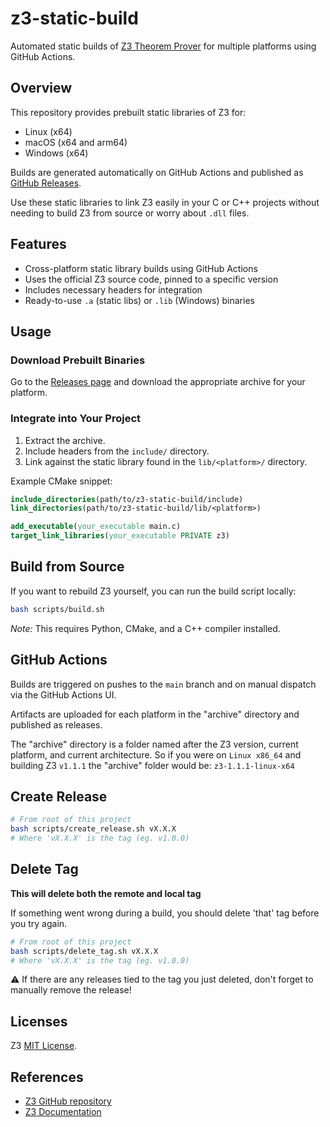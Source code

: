 # z3-static-build

Automated static builds of [Z3 Theorem Prover](https://github.com/Z3Prover/z3) for multiple platforms using GitHub Actions.

## Overview

This repository provides prebuilt static libraries of Z3 for:

- Linux (x64)  
- macOS (x64 and arm64)  
- Windows (x64)  

Builds are generated automatically on GitHub Actions and published as [GitHub Releases](https://github.com/matthewoestreich/z3-static-build/releases).

Use these static libraries to link Z3 easily in your C or C++ projects without needing to build Z3 from source or worry about `.dll` files.

## Features

- Cross-platform static library builds using GitHub Actions  
- Uses the official Z3 source code, pinned to a specific version  
- Includes necessary headers for integration  
- Ready-to-use `.a` (static libs) or `.lib` (Windows) binaries  

## Usage

### Download Prebuilt Binaries

Go to the [Releases page](https://github.com/matthewoestreich/z3-static-build/releases) and download the appropriate archive for your platform.

### Integrate into Your Project

1. Extract the archive.  
2. Include headers from the `include/` directory.  
3. Link against the static library found in the `lib/<platform>/` directory.  

Example CMake snippet:

```cmake
include_directories(path/to/z3-static-build/include)
link_directories(path/to/z3-static-build/lib/<platform>)

add_executable(your_executable main.c)
target_link_libraries(your_executable PRIVATE z3)
```

## Build from Source

If you want to rebuild Z3 yourself, you can run the build script locally:

```bash
bash scripts/build.sh
```

*Note:* This requires Python, CMake, and a C++ compiler installed.

## GitHub Actions

Builds are triggered on pushes to the `main` branch and on manual dispatch via the GitHub Actions UI.

Artifacts are uploaded for each platform in the "archive" directory and published as releases. 

The "archive" directory is a folder named after the Z3 version, current platform, and current architecture. So if you were on `Linux x86_64` and building Z3 `v1.1.1` the "archive" folder would be: `z3-1.1.1-linux-x64`

## Create Release

```bash
# From root of this project
bash scripts/create_release.sh vX.X.X
# Where 'vX.X.X' is the tag (eg. v1.0.0)
```

## Delete Tag 

**This will delete both the remote and local tag**

If something went wrong during a build, you should delete 'that' tag before you try again.

```bash
# From root of this project
bash scripts/delete_tag.sh vX.X.X
# Where 'vX.X.X' is the tag (eg. v1.0.0)
```

⚠️ If there are any releases tied to the tag you just deleted, don't forget to manually remove the release!

## Licenses

Z3 [MIT License](https://github.com/Z3Prover/z3/blob/master/LICENSE.txt).

## References

- [Z3 GitHub repository](https://github.com/Z3Prover/z3)  
- [Z3 Documentation](https://z3prover.github.io/)
